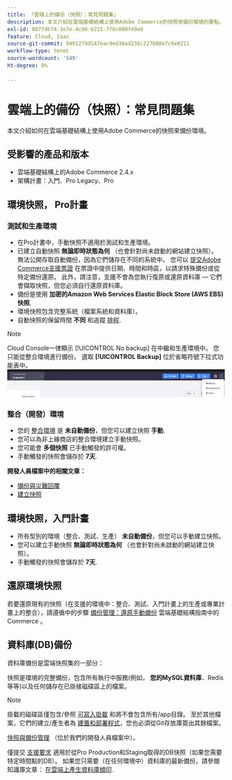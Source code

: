 ```yaml
---
title: 「雲端上的備份（快照）：常見問題集」
description: 本文介紹在雲端基礎結構上使用Adobe Commerce的快照來備份環境的要點。
exl-id: 0077db74-3e7e-4c98-b215-7f6c089f49e8
feature: Cloud, Iaas
source-git-commit: 9491279d147eac9ed36ad236c227b08e7c6e0211
workflow-type: tm+mt
source-wordcount: '549'
ht-degree: 0%

---
```


# 雲端上的備份（快照）：常見問題集

本文介紹如何在雲端基礎結構上使用Adobe Commerce的快照來備份環境。

## 受影響的產品和版本

* 雲端基礎結構上的Adobe Commerce 2.4.x
* 架構計畫：入門、Pro Legacy、Pro

## 環境快照， Pro計畫

### 測試和生產環境

* 在Pro計畫中，手動快照不適用於測試和生產環境。
* 已建立自動快照 **無論即時狀態為何** （也會針對尚未啟動的網站建立快照）。 無法公開存取自動備份，因為它們儲存在不同的系統中。 您可以 [提交Adobe Commerce支援票證](/docs/commerce-knowledge-base/kb/help-center-guide/magento-help-center-user-guide.html#submit-ticket) 在票證中提供日期、時間和時區，以請求特殊備份或從特定備份還原。 此外，請注意，支援不會為您執行復原或還原資料庫 — 它們會擷取快照，但您必須自行還原資料庫。
* 備份是使用 **加密的Amazon Web Services Elastic Block Store (AWS EBS)快照**.
* 環境快照包含完整系統（檔案系統和資料庫）。
* 自動快照的保留時間 **不同** 和追蹤 [排程](/docs/commerce-cloud-service/user-guide/architecture/pro-architecture.html?lang=en#backup-and-disaster-recovery).

>[!NOTE]
>Cloud Console一律顯示 [!UICONTROL No backup] 在中繼和生產環境中。 您只能從整合環境進行備份。 選取 **[!UICONTROL Backup]** 位於省略符號下拉式功能表中。
>![cloud_console_backup.png](assets/cloud_console_backup.png)





### 整合（開發）環境

* 您的 [整合環境](/help/announcements/adobe-commerce-announcements/integration-environment-enhancement-request-pro-and-starter.md) 是 **未自動備份**，但您可以建立快照 **手動**.
* 您可以為非上線商店的整合環境建立手動快照。
* 您可能會 **多個快照** 已手動觸發的許可權。
* 手動觸發的快照會儲存於 **7天**.

**開發人員檔案中的相關文章：**

* [備份與災難回覆](/docs/commerce-cloud-service/user-guide/architecture/pro-architecture.html#backup-and-disaster-recovery)
* [建立快照](/docs/commerce-cloud-service/user-guide/develop/storage/snapshots.html)

## 環境快照，入門計畫

* 所有型別的環境（整合、測試、生產） **未自動備份**，但您可以手動建立快照。
* 您可以建立手動快照 **無論即時狀態為何** （也會針對尚未啟動的網站建立快照）。
* 手動觸發的快照會儲存於 **7天**.

## 還原環境快照

若要還原現有的快照（在支援的環境中：整合、測試、入門計畫上的生產或專業計畫上的整合），請遵循中的步驟 [備份管理：還原手動備份](/docs/commerce-cloud-service/user-guide/develop/storage/snapshots#restore-a-manual-backup) 雲端基礎結構指南中的Commerce 。

## 資料庫(DB)備份

資料庫備份是雲端快照集的一部分：

>>
快照是環境的完整備份，包含所有執行中服務(例如， **您的MySQL資料庫**、Redis等等)以及任何儲存在已掛接磁碟區上的檔案。

>[!NOTE]
>
>掛載的磁碟區僅包含/參照 [可寫入掛載](/docs/commerce-cloud-service/user-guide/configure/app/properties/properties.html?lang=en#mounts) 和將不會包含所有/app目錄。 至於其他檔案，它們的建立/產生者為 [建置和部署程式](/docs/commerce-cloud-service/user-guide/architecture/pro-develop-deploy-workflow.html?lang=en#deployment-workflow)，您也必須從Git存放庫簽出其餘檔案。

[快照與備份管理](/docs/commerce-cloud-service/user-guide/develop/storage/snapshots.html) （位於我們的開發人員檔案中）。

僅提交 [支援要求](/docs/commerce-knowledge-base/kb/help-center-guide/magento-help-center-user-guide.html?lang=en#submit-ticket) 適用於從Pro Production和Staging取得的DB快照（如果您需要特定時間點的DB）。 如果您只需要（在任何環境中）資料庫的最新備份，請參閱知識庫文章： [在雲端上產生資料庫傾印](/help/how-to/general/create-database-dump-on-cloud.md).
